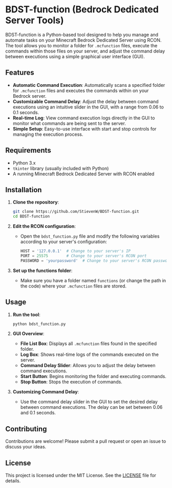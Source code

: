 # BDST-function (Bedrock Dedicated Server Tools)

BDST-function is a Python-based tool designed to help you manage and automate tasks on your Minecraft Bedrock Dedicated Server using RCON. The tool allows you to monitor a folder for `.mcfunction` files, execute the commands within those files on your server, and adjust the command delay between executions using a simple graphical user interface (GUI).

## Features

- **Automatic Command Execution**: Automatically scans a specified folder for `.mcfunction` files and executes the commands within on your Bedrock server.
- **Customizable Command Delay**: Adjust the delay between command executions using an intuitive slider in the GUI, with a range from 0.06 to 0.1 seconds.
- **Real-time Log**: View command execution logs directly in the GUI to monitor what commands are being sent to the server.
- **Simple Setup**: Easy-to-use interface with start and stop controls for managing the execution process.

## Requirements

- Python 3.x
- `tkinter` library (usually included with Python)
- A running Minecraft Bedrock Dedicated Server with RCON enabled

## Installation

1. **Clone the repository**:
    ```bash
    git clone https://github.com/StievenW/BDST-function.git
    cd BDST-function
    ```

2. **Edit the RCON configuration**:
    - Open the `bdst_function.py` file and modify the following variables according to your server's configuration:
        ```python
        HOST = '127.0.0.1'  # Change to your server's IP
        PORT = 25575        # Change to your server's RCON port
        PASSWORD = 'yourpassword'  # Change to your server's RCON password
        ```

3. **Set up the functions folder**:
    - Make sure you have a folder named `functions` (or change the path in the code) where your `.mcfunction` files are stored.

## Usage

1. **Run the tool**:
    ```bash
    python bdst_function.py
    ```

2. **GUI Overview**:
    - **File List Box**: Displays all `.mcfunction` files found in the specified folder.
    - **Log Box**: Shows real-time logs of the commands executed on the server.
    - **Command Delay Slider**: Allows you to adjust the delay between command executions.
    - **Start Button**: Begins monitoring the folder and executing commands.
    - **Stop Button**: Stops the execution of commands.

3. **Customizing Command Delay**:
    - Use the command delay slider in the GUI to set the desired delay between command executions. The delay can be set between 0.06 and 0.1 seconds.

## Contributing

Contributions are welcome! Please submit a pull request or open an issue to discuss your ideas.

## License

This project is licensed under the MIT License. See the [LICENSE](LICENSE) file for details.
